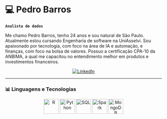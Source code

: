 # 💻 Pedro Barros
**`Analista de dados`**

Me chamo Pedro Barros, tenho 24 anos e sou natural de São Paulo.
Atualmente estou cursando Engenharia de software na UniAsselvi. Sou apaixonado por
tecnologia, com foco na área de IA e automação, e finanças, com foco na bolsa de valores.
Possuo a certificação CPA-10 da ANBIMA, a qual me capacitou no entendimento melhor em produtos
e investimentos financeiros.

<p align="center">
  <a href="https://www.linkedin.com/in/pedro-barros-aa02402b2/">
    <img src="https://img.shields.io/badge/LinkedIn-Pedro Barros-blue?style=for-the-badge&logo=linkedin&logoColor=white" alt="LinkedIn" />
  </a>
</p>

---


### 📊 Linguagens e Tecnologias

<p align="center">
  <img src="https://upload.wikimedia.org/wikipedia/commons/thumb/1/1b/R_logo.svg/724px-R_logo.svg.png" alt="R" title="R" width="48"/>
  <img src="https://cdn.iconscout.com/icon/free/png-256/python-2-226051.png" alt="Python" title="Python" width="48"/>
  <img src="https://img.icons8.com/color/48/000000/sql.png" alt="SQL" title="SQL" width="48"/>
  <img src="https://img.icons8.com/color/48/000000/apache-spark.png" alt="Spark" title="Apache Spark" width="48"/>
  <img src="https://img.icons8.com/color/48/000000/mongodb.png" alt="MongoDB" title="MongoDB" width="48"/>
</p>
